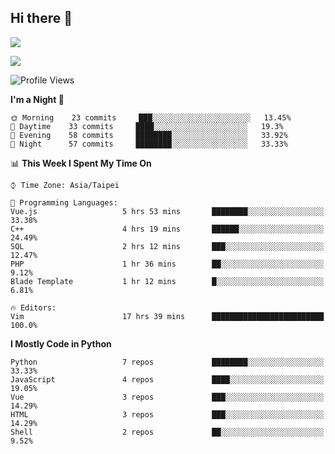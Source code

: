 ## Hi there 👋

![](https://github-readme-stats.vercel.app/api?username=CSY54&theme=nord&show_icons=true)

![](https://github-readme-stats.vercel.app/api/top-langs/?username=CSY54&theme=nord&layout=compact&card_width=445)

<!--START_SECTION:waka-->
![Profile Views](http://img.shields.io/badge/Profile%20Views-23-blue)

**I'm a Night 🦉** 

```text
🌞 Morning    23 commits     ███░░░░░░░░░░░░░░░░░░░░░░   13.45% 
🌆 Daytime    33 commits     ████░░░░░░░░░░░░░░░░░░░░░   19.3% 
🌃 Evening    58 commits     ████████░░░░░░░░░░░░░░░░░   33.92% 
🌙 Night      57 commits     ████████░░░░░░░░░░░░░░░░░   33.33%

```


📊 **This Week I Spent My Time On** 

```text
⌚︎ Time Zone: Asia/Taipei

💬 Programming Languages: 
Vue.js                   5 hrs 53 mins       ████████░░░░░░░░░░░░░░░░░   33.38% 
C++                      4 hrs 19 mins       ██████░░░░░░░░░░░░░░░░░░░   24.49% 
SQL                      2 hrs 12 mins       ███░░░░░░░░░░░░░░░░░░░░░░   12.47% 
PHP                      1 hr 36 mins        ██░░░░░░░░░░░░░░░░░░░░░░░   9.12% 
Blade Template           1 hr 12 mins        █░░░░░░░░░░░░░░░░░░░░░░░░   6.81%

🔥 Editors: 
Vim                      17 hrs 39 mins      █████████████████████████   100.0%

```

**I Mostly Code in Python** 

```text
Python                   7 repos             ████████░░░░░░░░░░░░░░░░░   33.33% 
JavaScript               4 repos             ████░░░░░░░░░░░░░░░░░░░░░   19.05% 
Vue                      3 repos             ███░░░░░░░░░░░░░░░░░░░░░░   14.29% 
HTML                     3 repos             ███░░░░░░░░░░░░░░░░░░░░░░   14.29% 
Shell                    2 repos             ██░░░░░░░░░░░░░░░░░░░░░░░   9.52%

```



<!--END_SECTION:waka-->

<!--
**CSY54/CSY54** is a ✨ _special_ ✨ repository because its `README.md` (this file) appears on your GitHub profile.

Here are some ideas to get you started:

- 🔭 I’m currently working on ...
- 🌱 I’m currently learning ...
- 👯 I’m looking to collaborate on ...
- 🤔 I’m looking for help with ...
- 💬 Ask me about ...
- 📫 How to reach me: ...
- 😄 Pronouns: ...
- ⚡ Fun fact: ...
-->
